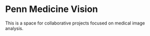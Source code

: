 # Penn Medicine Vision
This is a space for collaborative projects focused on medical image analysis.
